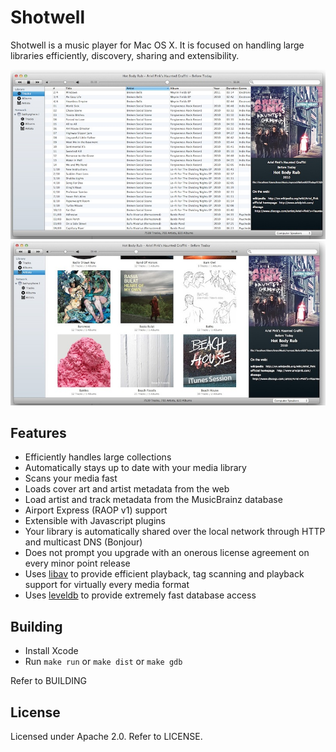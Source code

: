 Shotwell
========

Shotwell is a music player for Mac OS X.  It is focused on handling large libraries efficiently, discovery, sharing and extensibility.

![Track List View](https://github.com/bickfordb/Shotwell/raw/master/screenies/tracks.jpg "Tracks")
![Artist List View](https://github.com/bickfordb/Shotwell/raw/master/screenies/artists.jpg "Artists")

Features
--------

 * Efficiently handles large collections
 * Automatically stays up to date with your media library
 * Scans your media fast
 * Loads cover art and artist metadata from the web
 * Load artist and track metadata from the MusicBrainz database
 * Airport Express (RAOP v1) support
 * Extensible with Javascript plugins
 * Your library is automatically shared over the local network through HTTP and multicast DNS (Bonjour)
 * Does not prompt you upgrade with an onerous license agreement on every minor point release
 * Uses [libav](http://www.libav.org) to provide efficient playback, tag scanning and playback support for virtually every media format
 * Uses [leveldb](http://code.google.com/p/leveldb/) to provide extremely fast database access

Building
--------

 * Install Xcode
 * Run `make run` or `make dist` or `make gdb`

Refer to BUILDING


License
-------

Licensed under Apache 2.0.  Refer to LICENSE.

